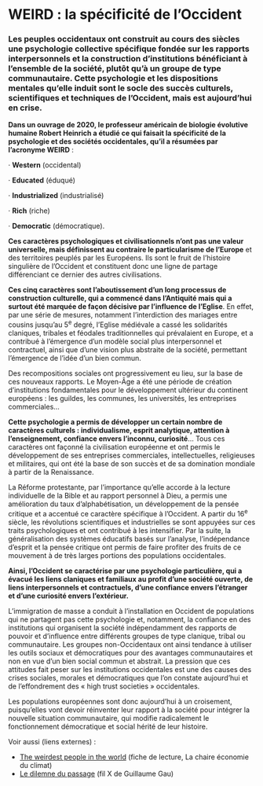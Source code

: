 # WEIRD : la spécificité de l’Occident

### Les peuples occidentaux ont construit au cours des siècles une psychologie collective spécifique fondée sur les rapports interpersonnels et la construction d’institutions bénéficiant à l’ensemble de la société, plutôt qu’à un groupe de type communautaire. Cette psychologie et les dispositions mentales qu’elle induit sont le socle des succès culturels, scientifiques et techniques de l’Occident, mais est aujourd’hui en crise.

**Dans un ouvrage de 2020, le professeur américain de biologie évolutive humaine Robert Heinrich a étudié ce qui faisait la spécificité de la psychologie et des sociétés occidentales, qu’il a résumées par l’acronyme WEIRD** :

·       **Western** (occidental)

·       **Educated** (éduqué)

·       **Industrialized** (industrialisé)

·       **Rich** (riche)

·       **Democratic** (démocratique).

**Ces caractères psychologiques et civilisationnels n’ont pas une valeur universelle, mais définissent au contraire le particularisme de l’Europe** et des territoires peuplés par les Européens. Ils sont le fruit de l’histoire singulière de l’Occident et constituent donc une ligne de partage différenciant ce dernier des autres civilisations.

**Ces cinq caractères sont l’aboutissement d’un long processus de construction culturelle, qui a commencé dans l’Antiquité mais qui a surtout été marquée de façon décisive par l’influence de l’Eglise**. En effet, par une série de mesures, notamment l’interdiction des mariages entre cousins jusqu’au 5<sup>e</sup> degré, l’Eglise médiévale a cassé les solidarités claniques, tribales et féodales traditionnelles qui prévalaient en Europe, et a contribué à l’émergence d’un modèle social plus interpersonnel et contractuel, ainsi que d’une vision plus abstraite de la société, permettant l’émergence de l’idée d’un bien commun.

Des recompositions sociales ont progressivement eu lieu, sur la base de ces nouveaux rapports. Le Moyen-Âge a été une période de création d’institutions fondamentales pour le développement ultérieur du continent européens : les guildes, les communes, les universités, les entreprises commerciales…

**Cette psychologie a permis de développer un certain nombre de caractères culturels : individualisme, esprit analytique, attention à l’enseignement, confiance envers l’inconnu, curiosité**… Tous ces caractères ont façonné la civilisation européenne et ont permis le développement de ses entreprises commerciales, intellectuelles, religieuses et militaires, qui ont été la base de son succès et de sa domination mondiale à partir de la Renaissance.

La Réforme protestante, par l’importance qu’elle accorde à la lecture individuelle de la Bible et au rapport personnel à Dieu, a permis une amélioration du taux d’alphabétisation, un développement de la pensée critique et a accentué ce caractère spécifique à l’Occident. A partir du 16<sup>e</sup> siècle, les révolutions scientifiques et industrielles se sont appuyées sur ces traits psychologiques et ont contribué à les intensifier. Par la suite, la généralisation des systèmes éducatifs basés sur l’analyse, l’indépendance d’esprit et la pensée critique ont permis de faire profiter des fruits de ce mouvement à de très larges portions des populations occidentales.

**Ainsi, l’Occident se caractérise par une psychologie particulière, qui a évacué les liens claniques et familiaux au profit d’une société ouverte, de liens interpersonnels et contractuels, d’une confiance envers l’étranger et d’une curiosité envers l’extérieur.**

L’immigration de masse a conduit à l’installation en Occident de populations qui ne partagent pas cette psychologie et, notamment, la confiance en des institutions qui organisent la société indépendamment des rapports de pouvoir et d’influence entre différents groupes de type clanique, tribal ou communautaire. Les groupes non-Occidentaux ont ainsi tendance à utiliser les outils sociaux et démocratiques pour des avantages communautaires et non en vue d’un bien social commun et abstrait. La pression que ces attitudes fait peser sur les institutions occidentales est une des causes des crises sociales, morales et démocratiques que l’on constate aujourd’hui et de l’effondrement des « high trust societies » occidentales.

Les populations européennes sont donc aujourd’hui à un croisement, puisqu’elles vont devoir réinventer leur rapport à la société pour intégrer la nouvelle situation communautaire, qui modifie radicalement le fonctionnement démocratique et social hérité de leur histoire.



Voir aussi (liens externes) :

* [The weirdest people in the world](https://www.chaireeconomieduclimat.org/points-de-vue/la-chaire-a-lu-pour-vous-the-weirdest-people-in-the-world-de-joseph-henrich/) (fiche de lecture, La chaire économie du climat)
* [Le dilemne du passage](https://x.com/guillaume_ggc/status/1709978065332265372) (fil X de Guillaume Gau)
